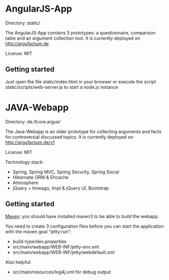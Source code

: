 # AngularJS-App
Directory: static/

The AngularJS-App contains 3 prototypes: a questionnaire, comparison table and an argument collection tool. It is currently deployed on http://argufactum.de

License: MIT

## Getting started
Just open the file static/index.html in your browser or execute the script static/scripts/web-server.js to start a node.js instance

# JAVA-Webapp
Directory: de.ifcore.argue/

The Java-Webapp is an older prototype for collecting arguments and facts for controversial discussed topics. It is currently deployed on http://argufactum.de/v1

License: MIT 

Technology stack:
- Spring, Spring MVC, Spring Security, Spring Social
- Hibernate ORM & Ehcache
- Atmosphere
- jQuery + timeago, tmpl & jQuery UI, Bootstrap

## Getting started
[Maven](http://maven.apache.org): you should have installed maven3 to be able to build the webapp.

You need to create 3 configuration files before you can start the application with the maven goal "jetty:run":

- build-type/dev.properties
- src/main/webapp/WEB-INF/jetty-env.xml
- src/main/webapp/WEB-INF/jetty/webdefault.xml

Also helpful:
- src/main/resources/log4j.xml for debug output

